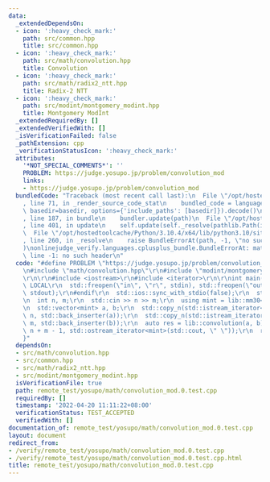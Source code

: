 ```yaml
---
data:
  _extendedDependsOn:
  - icon: ':heavy_check_mark:'
    path: src/common.hpp
    title: src/common.hpp
  - icon: ':heavy_check_mark:'
    path: src/math/convolution.hpp
    title: Convolution
  - icon: ':heavy_check_mark:'
    path: src/math/radix2_ntt.hpp
    title: Radix-2 NTT
  - icon: ':heavy_check_mark:'
    path: src/modint/montgomery_modint.hpp
    title: Montgomery ModInt
  _extendedRequiredBy: []
  _extendedVerifiedWith: []
  _isVerificationFailed: false
  _pathExtension: cpp
  _verificationStatusIcon: ':heavy_check_mark:'
  attributes:
    '*NOT_SPECIAL_COMMENTS*': ''
    PROBLEM: https://judge.yosupo.jp/problem/convolution_mod
    links:
    - https://judge.yosupo.jp/problem/convolution_mod
  bundledCode: "Traceback (most recent call last):\n  File \"/opt/hostedtoolcache/Python/3.10.4/x64/lib/python3.10/site-packages/onlinejudge_verify/documentation/build.py\"\
    , line 71, in _render_source_code_stat\n    bundled_code = language.bundle(stat.path,\
    \ basedir=basedir, options={'include_paths': [basedir]}).decode()\n  File \"/opt/hostedtoolcache/Python/3.10.4/x64/lib/python3.10/site-packages/onlinejudge_verify/languages/cplusplus.py\"\
    , line 187, in bundle\n    bundler.update(path)\n  File \"/opt/hostedtoolcache/Python/3.10.4/x64/lib/python3.10/site-packages/onlinejudge_verify/languages/cplusplus_bundle.py\"\
    , line 401, in update\n    self.update(self._resolve(pathlib.Path(included), included_from=path))\n\
    \  File \"/opt/hostedtoolcache/Python/3.10.4/x64/lib/python3.10/site-packages/onlinejudge_verify/languages/cplusplus_bundle.py\"\
    , line 260, in _resolve\n    raise BundleErrorAt(path, -1, \"no such header\"\
    )\nonlinejudge_verify.languages.cplusplus_bundle.BundleErrorAt: math/convolution.hpp:\
    \ line -1: no such header\n"
  code: "#define PROBLEM \"https://judge.yosupo.jp/problem/convolution_mod\"\r\n\r\
    \n#include \"math/convolution.hpp\"\r\n#include \"modint/montgomery_modint.hpp\"\
    \r\n\r\n#include <iostream>\r\n#include <iterator>\r\n\r\nint main() {\r\n#ifdef\
    \ LOCAL\r\n  std::freopen(\"in\", \"r\", stdin), std::freopen(\"out\", \"w\",\
    \ stdout);\r\n#endif\r\n  std::ios::sync_with_stdio(false);\r\n  std::cin.tie(nullptr);\r\
    \n  int n, m;\r\n  std::cin >> n >> m;\r\n  using mint = lib::mm30<998244353>;\r\
    \n  std::vector<mint> a, b;\r\n  std::copy_n(std::istream_iterator<mint>(std::cin),\
    \ n, std::back_inserter(a));\r\n  std::copy_n(std::istream_iterator<mint>(std::cin),\
    \ m, std::back_inserter(b));\r\n  auto res = lib::convolution(a, b);\r\n  std::copy_n(res.begin(),\
    \ n + m - 1, std::ostream_iterator<mint>(std::cout, \" \"));\r\n  return 0;\r\n\
    }"
  dependsOn:
  - src/math/convolution.hpp
  - src/common.hpp
  - src/math/radix2_ntt.hpp
  - src/modint/montgomery_modint.hpp
  isVerificationFile: true
  path: remote_test/yosupo/math/convolution_mod.0.test.cpp
  requiredBy: []
  timestamp: '2022-04-20 11:11:22+08:00'
  verificationStatus: TEST_ACCEPTED
  verifiedWith: []
documentation_of: remote_test/yosupo/math/convolution_mod.0.test.cpp
layout: document
redirect_from:
- /verify/remote_test/yosupo/math/convolution_mod.0.test.cpp
- /verify/remote_test/yosupo/math/convolution_mod.0.test.cpp.html
title: remote_test/yosupo/math/convolution_mod.0.test.cpp
---
```

